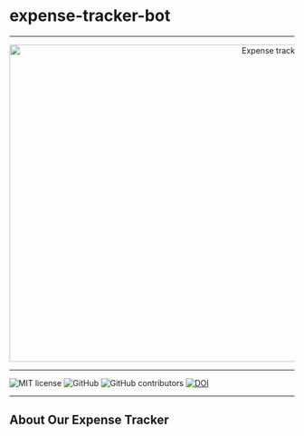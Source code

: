 # expense-tracker-bot
<hr>
<p align="center">
<a><img  height=560 width=1000 
  src="https://github.com/deekay2310/expense-tracker-bot/blob/a309da8b25b937136f37224eb1074900b7cf186b/docs/expenses.jpeg" alt="Expense tracking made easy!"></a>
</p>
<hr>

![MIT license](https://img.shields.io/badge/License-MIT-green.svg)
![GitHub](https://img.shields.io/badge/Language-Python-blue.svg)
![GitHub contributors](https://img.shields.io/github/contributors/deekay2310/SE21_HW2B_Group6)
[![DOI](https://zenodo.org/badge/DOI/10.5281/zenodo.5528778.svg)](https://doi.org/10.5281/zenodo.5528778)
<hr>

## About Our Expense Tracker
